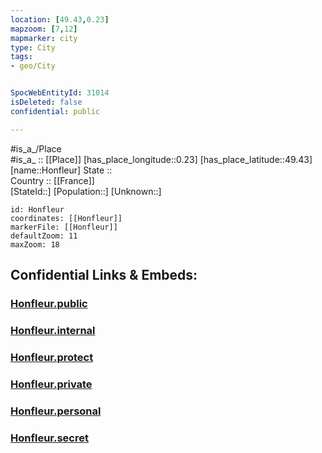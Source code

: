 ```yaml
---
location: [49.43,0.23] 
mapzoom: [7,12] 
mapmarker: city 
type: City
tags:
- geo/City


SpocWebEntityId: 31014
isDeleted: false
confidential: public

---
```

#is_a_/Place  
#is_a_ :: [[Place]] 
[has_place_longitude::0.23] 
[has_place_latitude::49.43] 
[name::Honfleur] 
State ::  
Country :: [[France]]  
[StateId::] 
[Population::] 
[Unknown::] 


```leaflet
id: Honfleur
coordinates: [[Honfleur]] 
markerFile: [[Honfleur]] 
defaultZoom: 11 
maxZoom: 18
```


## Confidential Links & Embeds: 

### [Honfleur.public](/_public/\Earth\Continent\Europe\Europe~West\France\regions~France\NormandieHonfleur.public.md) 

### [Honfleur.internal](/_internal/\Earth\Continent\Europe\Europe~West\France\regions~France\NormandieHonfleur.internal.md) 

### [Honfleur.protect](/_protect/\Earth\Continent\Europe\Europe~West\France\regions~France\NormandieHonfleur.protect.md) 

### [Honfleur.private](/_private/\Earth\Continent\Europe\Europe~West\France\regions~France\NormandieHonfleur.private.md) 

### [Honfleur.personal](/_personal/\Earth\Continent\Europe\Europe~West\France\regions~France\NormandieHonfleur.personal.md) 

### [Honfleur.secret](/_secret/\Earth\Continent\Europe\Europe~West\France\regions~France\NormandieHonfleur.secret.md)

